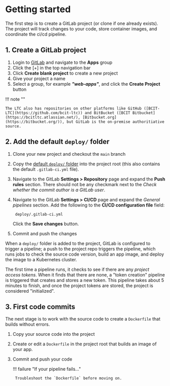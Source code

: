 # Getting started

The first step is to create a GitLab project (or clone if one already exists). The project will track changes to your code, store container images, and coordinate the ci/cd pipeline.

## 1. Create a GitLab project

1. Login to [GitLab](https://issues.ltc.bcit.ca) and navigate to the **Apps** group
2. Click the [+] in the top navigation bar
3. Click **Create blank project** to create a new project
4. Give your project a name
5. Select a group, for example ***"web-apps"***, and click the **Create Project** button

!!! note ""

    The LTC also has repositories on other platforms like GitHub ([BCIT-LTC](https://github.com/bcit-ltc)) and BitBucket ([BCIT Bitbucket](https://bcitltc.atlassian.net/), [Bitbucket.org](https://bitbucket.org/)), but GitLab is the on-premise authoritiative source.

## 2. Add the default `deploy/` folder

1. Clone your new project and checkout the `main` branch
2. Copy the [default `deploy/` folder](https://issues.ltc.bcit.ca/ltc-infrastructure/base-packages.git) into the project root (this also contains the default `.gitlab-ci.yml` file).
3. Navigate to the GitLab **Settings > Repository** page and expand the **Push rules** section. There should not be any checkmark next to the *Check whether the commit author is a GitLab user*.
4. Navigate to the GitLab **Settings > CI/CD** page and expand the *General pipelines* section. Add the following to the  **CI/CD configuration file** field:

        deploy/.gitlab-ci.yml

    Click the **Save changes** button.

5. Commit and push the changes

When a `deploy/` folder is added to the project, GitLab is configured to trigger a pipeline; a push to the project repo triggers the pipeline, which runs jobs to check the source code version, build an app image, and deploy the image to a Kubernetes cluster.

The first time a pipeline runs, it checks to see if there are any *project access tokens*. When it finds that there are none, a "token creation" pipeline is triggered that creates and stores a new token. This pipeline takes about 5 minutes to finish, and once the project tokens are stored, the project is considered "initialized".

## 3. First code commits

The next stage is to work with the source code to create a `Dockerfile` that builds without errors.

1. Copy your source code into the project

2. Create or edit a `Dockerfile` in the project root that builds an image of your app.

3. Commit and push your code

    !!! failure "If your pipeline fails..."

        Troubleshoot the `Dockerfile` before moving on.
